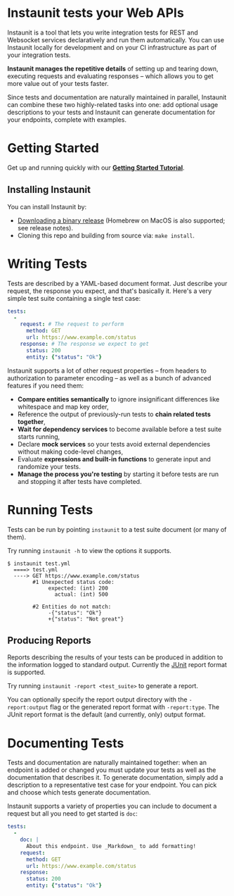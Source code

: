 # Instaunit tests your Web APIs

Instaunit is a tool that lets you write integration tests for REST and Websocket services declaratively and run them automatically. You can use Instaunit locally for development and on your CI infrastructure as part of your integration tests.

**Instaunit manages the repetitive details** of setting up and tearing down, executing requests and evaluating responses – which allows you to get more value out of your tests faster.

Since tests and documentation are naturally maintained in parallel, Instaunit can combine these two highly-related tasks into one: add optional usage descriptions to your tests and Instaunit can generate documentation for your endpoints, complete with examples.

# Getting Started

Get up and running quickly with our [**Getting Started Tutorial**](https://github.com/instaunit/instaunit/wiki/Getting-Started).

## Installing Instaunit

You can install Instaunit by:

* [Downloading a binary release](https://github.com/instaunit/instaunit/releases) (Homebrew on MacOS is also supported; see release notes).
* Cloning this repo and building from source via: `make install`.

# Writing Tests

Tests are described by a YAML-based document format. Just describe your request, the response you expect, and that's basically it. Here's a very simple test suite containing a single test case:

```yaml
tests:
  -
    request: # The request to perform
      method: GET
      url: https://www.example.com/status
    response: # The response we expect to get
      status: 200
      entity: {"status": "Ok"}
```

Instaunit supports a lot of other request properties – from headers to authorization to parameter encoding – as well as a bunch of advanced features if you need them:

* **Compare entities semantically** to ignore insignificant differences like whitespace and map key order,
* Reference the output of previously-run tests to **chain related tests together**,
* **Wait for dependency services** to become available before a test suite starts running,
* Declare **mock services** so your tests avoid external dependencies without making code-level changes,
* Evaluate **expressions and built-in functions** to generate input and randomize your tests.
* **Manage the process you're testing** by starting it before tests are run and stopping it after tests have completed.

# Running Tests

Tests can be run by pointing `instaunit` to a test suite document (or many of them). 

Try running `instaunit -h` to view the options it supports.

```
$ instaunit test.yml
  ====> test.yml
  ----> GET https://www.example.com/status
        #1 Unexpected status code:
             expected: (int) 200
               actual: (int) 500

        #2 Entities do not match:
             -{"status": "Ok"}
             +{"status": "Not great"}
```

## Producing Reports

Reports describing the results of your tests can be produced in addition to the information logged to standard output. Currently the [JUnit](https://junit.org/junit5/) report format is supported.

Try running `instaunit -report <test_suite>` to generate a report.

You can optionally specify the report output directory with the `-report:output` flag or the generated report format with `-report:type`. The JUnit report format is the default (and currently, only) output format.

# Documenting Tests

Tests and documentation are naturally maintained together: when an endpoint is added or changed you must update your tests as well as the documentation that describes it. To generate documentation, simply add a description to a representative test case for your endpoint. You can pick and choose which tests generate documentation.

Instaunit supports a variety of properties you can include to document a request but all you need to get started is `doc`:

```yaml
tests:
  -
    doc: |
      About this endpoint. Use _Markdown_ to add formatting!
    request:
      method: GET
      url: https://www.example.com/status
    response:
      status: 200
      entity: {"status": "Ok"}
```
